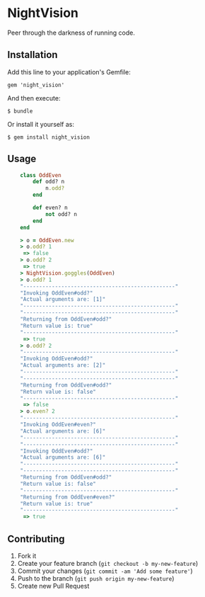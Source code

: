 # NightVision

Peer through the darkness of running code.

## Installation

Add this line to your application's Gemfile:

    gem 'night_vision'

And then execute:

    $ bundle

Or install it yourself as:

    $ gem install night_vision

## Usage
```ruby
	class OddEven
		def odd? n
			n.odd?
		end

		def even? n
			not odd? n
		end
	end
```
``` ruby
	> o = OddEven.new
	> o.odd? 1
	 => false
	> o.odd? 2
	 => true
	> NightVision.goggles(OddEven)
	> o.odd? 1
	"------------------------------------------------"
	"Invoking OddEven#odd?"
	"Actual arguments are: [1]"
	"------------------------------------------------"
	"------------------------------------------------"
	"Returning from OddEven#odd?"
	"Return value is: true"
	"------------------------------------------------"
	 => true
	> o.odd? 2
	"------------------------------------------------"
	"Invoking OddEven#odd?"
	"Actual arguments are: [2]"
	"------------------------------------------------"
	"------------------------------------------------"
	"Returning from OddEven#odd?"
	"Return value is: false"
	"------------------------------------------------"
	 => false
	> o.even? 2
	"------------------------------------------------"
	"Invoking OddEven#even?"
	"Actual arguments are: [6]"
	"------------------------------------------------"
	"------------------------------------------------"
	"Invoking OddEven#odd?"
	"Actual arguments are: [6]"
	"------------------------------------------------"
	"------------------------------------------------"
	"Returning from OddEven#odd?"
	"Return value is: false"
	"------------------------------------------------"
	"Returning from OddEven#even?"
	"Return value is: true"
	"------------------------------------------------"
	 => true
```
## Contributing

1. Fork it
2. Create your feature branch (`git checkout -b my-new-feature`)
3. Commit your changes (`git commit -am 'Add some feature'`)
4. Push to the branch (`git push origin my-new-feature`)
5. Create new Pull Request
